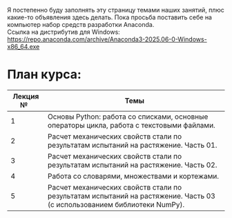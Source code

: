 Я постепенно буду заполнять эту страницу темами наших занятий, плюс какие-то объявления здесь делать.
Пока просьба поставить себе на компьютер набор средств разработки Anaconda.  
Ссылка на дистрибутив для Windows:  
https://repo.anaconda.com/archive/Anaconda3-2025.06-0-Windows-x86_64.exe

# План курса:

| Лекция № &nbsp;       | Темы |
|-----------------|-----------|
| 1     | Основы Python: работа со списками, основные операторы цикла, работа с текстовыми файлами.|
| 2     | Расчет механических свойств стали по результатам испытаний на растяжение. Часть 01.   |
| 3     | Расчет механических свойств стали по результатам испытаний на растяжение. Часть 02.   |
| 4     | Работа со словарями, множествами и кортежами.   |
| 5     | Расчет механических свойств стали по результатам испытаний на растяжение. Часть 03 (с использованием библиотеки NumPy).   |
